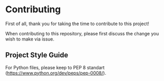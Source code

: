 # Contributing

First of all, thank you for taking the time to contribute to this project!

When contributing to this repository, please first discuss the change you wish to make via issue.

## Project Style Guide

For Python files, please keep to PEP 8 standart (https://www.python.org/dev/peps/pep-0008/).


